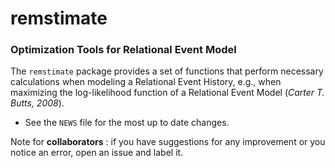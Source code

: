 # remstimate
### Optimization Tools for Relational Event Model
The `remstimate` package provides a set of functions that perform necessary calculations when modeling a Relational Event History, e.g., when maximizing the log-likelihood function of a Relational Event Model (*Carter T. Butts, 2008*).

* See the `NEWS` file for the most up to date changes.

Note for **collaborators** : if you have suggestions for any improvement or you notice an error, open an issue and label it.



